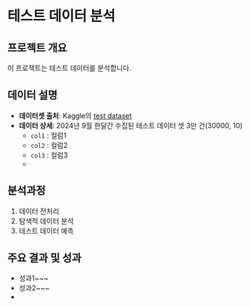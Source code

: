 # 테스트 데이터 분석

## 프로젝트 개요
이 프로젝트는 테스트 데이터를 분석합니다. 

## 데이터 설명
- **데이터셋 출처**: Kaggle의 [test dataset](https://www.google.com)
- **데이터 상세**: 2024년 9월 한달간 수집된 테스트 데이터 셋 3만 건(30000, 10)
    - `col1` : 컬럼1
    - `col2` : 컬럼2
    - `col3` : 컬럼3
    - 
## 분석과정
1. 데이터 전처리
2. 탐색적 데이터 분석
3. 테스트 데이터 예측

## 주요 결과 및 성과
- 성과1~~~
- 성과2~~~
- 
